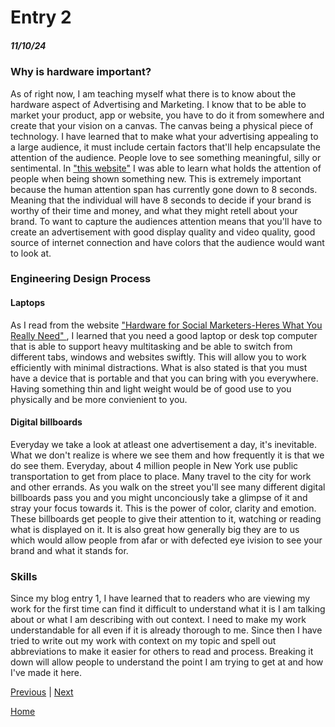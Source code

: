 # Entry 2
##### 11/10/24

### Why is hardware important?
As of right now, I am teaching myself what there is to know about the hardware aspect of Advertising and Marketing. I know that to be able to market your product, app or website, you have to do it from somewhere and create that your vision on a canvas. The canvas being a physical piece of technology. I have learned that to make what your advertising appealing to a large audience, it must include certain factors that'll help encapsulate the attention of the audience. People love to see something meaningful, silly or sentimental. In <a href="https://deksia.com/blog/branding/marketing-attention-tips" alt> "this website"</a> I was able to learn what holds the attention of people when being shown something new. This is extremely important because the human attention span has currently gone down to 8 seconds. Meaning that the individual will have 8 seconds to decide if your brand is worthy of their time and money, and what they might retell about your brand. To want to capture the audiences attention means that you'll have to create an advertisement with good display quality and video quality, good source of internet connection and have colors that the audience would want to look at.

### Engineering Design Process
#### Laptops
As I read from the website <a href="https://socinova.com/hardware-for-social-marketers-heres-what-you-really-need/" alt> "Hardware for Social Marketers-Heres What You Really Need" </a>, I learned that you need a good laptop or desk top computer that is able to support heavy multitasking and be able to switch from different tabs, windows and websites swiftly. This will allow you to work efficiently with minimal distractions. What is also stated is that you must have a device that is portable and that you can bring with you everywhere. Having something thin and light weight would be of good use to you physically and be more convienient to you. 

#### Digital billboards
Everyday we take a look at atleast one advertisement a day, it's inevitable. What we don't realize is where we see them and how frequently it is that we do see them. Everyday, about 4 million people in New York use public transportation to get from place to place. Many travel to the city for work and other errands. As you walk on the street you'll see many different digital billboards pass you and you might unconciously take a glimpse of it and stray your focus towards it. This is the power of color, clarity and emotion. These billboards get people to give their attention to it, watching or reading what is displayed on it. It is also great how generally big they are to us which would allow people from afar or with defected eye ivision to see your brand and what it stands for.

### Skills
Since my blog entry 1, I have learned that to readers who are viewing my work for the first time can find it difficult to understand what it is I am talking about or what I am describing with out context. I need to make my work understandable for all even if it is already thorough to me. Since then I have tried to write out my work with context on my topic and spell out abbreviations to make it easier for others to read and process. Breaking it down will allow people to understand the point I am trying to get at and how I've made it here.

[Previous](entry01.md) | [Next](entry03.md)

[Home](../README.md)
